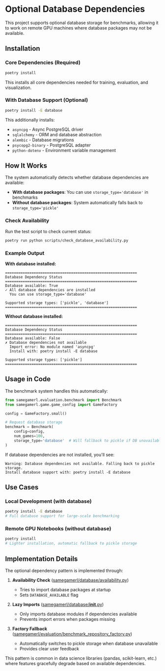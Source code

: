 # Optional Database Dependencies

This project supports optional database storage for benchmarks, allowing it to work on remote GPU machines where database packages may not be available.

## Installation

### Core Dependencies (Required)
```bash
poetry install
```

This installs all core dependencies needed for training, evaluation, and visualization.

### With Database Support (Optional)
```bash
poetry install -E database
```

This additionally installs:
- `asyncpg` - Async PostgreSQL driver
- `sqlalchemy` - ORM and database abstraction
- `alembic` - Database migrations
- `psycopg2-binary` - PostgreSQL adapter
- `python-dotenv` - Environment variable management

## How It Works

The system automatically detects whether database dependencies are available:

- **With database packages**: You can use `storage_type='database'` in benchmarks
- **Without database packages**: System automatically falls back to `storage_type='pickle'`

### Check Availability

Run the test script to check current status:
```bash
poetry run python scripts/check_database_availability.py
```

### Example Output

**With database installed:**
```
============================================================
Database Dependency Status
============================================================
Database available: True
✓ All database dependencies are installed
  You can use storage_type='database'

Supported storage types: ['pickle', 'database']
============================================================
```

**Without database installed:**
```
============================================================
Database Dependency Status
============================================================
Database available: False
✗ Database dependencies not available
  Import error: No module named 'asyncpg'
  Install with: poetry install -E database

Supported storage types: ['pickle']
============================================================
```

## Usage in Code

The benchmark system handles this automatically:

```python
from samegamerl.evaluation.benchmark import Benchmark
from samegamerl.game.game_config import GameFactory

config = GameFactory.small()

# Request database storage
benchmark = Benchmark(
    config=config,
    num_games=100,
    storage_type='database'  # Will fallback to pickle if DB unavailable
)
```

If database dependencies are not installed, you'll see:
```
Warning: Database dependencies not available. Falling back to pickle storage.
Install database support with: poetry install -E database
```

## Use Cases

### Local Development (with database)
```bash
poetry install -E database
# Full database support for large-scale benchmarking
```

### Remote GPU Notebooks (without database)
```bash
poetry install
# Lighter installation, automatic fallback to pickle storage
```

## Implementation Details

The optional dependency pattern is implemented through:

1. **Availability Check** ([samegamerl/database/availability.py](samegamerl/database/availability.py))
   - Tries to import database packages at startup
   - Sets `DATABASE_AVAILABLE` flag

2. **Lazy Imports** ([samegamerl/database/__init__.py](samegamerl/database/__init__.py))
   - Only imports database modules if dependencies available
   - Prevents import errors when packages missing

3. **Factory Fallback** ([samegamerl/evaluation/benchmark_repository_factory.py](samegamerl/evaluation/benchmark_repository_factory.py))
   - Automatically switches to pickle storage when database unavailable
   - Provides clear user feedback

This pattern is common in data science libraries (pandas, scikit-learn, etc.) where features gracefully degrade based on available dependencies.